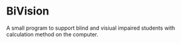 BiVision
========

A small program to support blind and visiual impaired students with calculation method on the computer.
